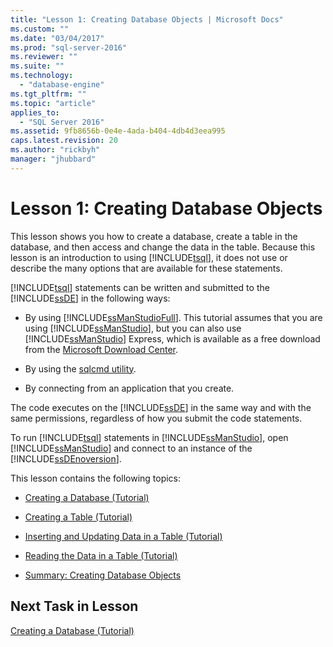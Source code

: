 ```yaml
---
title: "Lesson 1: Creating Database Objects | Microsoft Docs"
ms.custom: ""
ms.date: "03/04/2017"
ms.prod: "sql-server-2016"
ms.reviewer: ""
ms.suite: ""
ms.technology: 
  - "database-engine"
ms.tgt_pltfrm: ""
ms.topic: "article"
applies_to: 
  - "SQL Server 2016"
ms.assetid: 9fb8656b-0e4e-4ada-b404-4db4d3eea995
caps.latest.revision: 20
ms.author: "rickbyh"
manager: "jhubbard"
---
```

# Lesson 1: Creating Database Objects
This lesson shows you how to create a database, create a table in the database, and then access and change the data in the table. Because this lesson is an introduction to using [!INCLUDE[tsql](../../advanced-analytics/r-services/includes/tsql-md.md)], it does not use or describe the many options that are available for these statements.  
  
[!INCLUDE[tsql](../../advanced-analytics/r-services/includes/tsql-md.md)] statements can be written and submitted to the [!INCLUDE[ssDE](../../analysis-services/instances/install/windows/includes/ssde-md.md)] in the following ways:  
  
-   By using [!INCLUDE[ssManStudioFull](../../advanced-analytics/r-services/includes/ssmanstudiofull-md.md)]. This tutorial assumes that you are using [!INCLUDE[ssManStudio](../../advanced-analytics/r-services/includes/ssmanstudio-md.md)], but you can also use [!INCLUDE[ssManStudio](../../advanced-analytics/r-services/includes/ssmanstudio-md.md)] Express, which is available as a free download from the [Microsoft Download Center](http://go.microsoft.com/fwlink/?linkid=67359).  
  
-   By using the [sqlcmd utility](../../tools/sqlcmd-utility.md).  
  
-   By connecting from an application that you create.  
  
The code executes on the [!INCLUDE[ssDE](../../analysis-services/instances/install/windows/includes/ssde-md.md)] in the same way and with the same permissions, regardless of how you submit the code statements.  
  
To run [!INCLUDE[tsql](../../advanced-analytics/r-services/includes/tsql-md.md)] statements in [!INCLUDE[ssManStudio](../../advanced-analytics/r-services/includes/ssmanstudio-md.md)], open [!INCLUDE[ssManStudio](../../advanced-analytics/r-services/includes/ssmanstudio-md.md)] and connect to an instance of the [!INCLUDE[ssDEnoversion](../../analysis-services/instances/install/windows/includes/ssdenoversion-md.md)].  
  
This lesson contains the following topics:  
  
-   [Creating a Database &#40;Tutorial&#41;](../../t-sql/tutorials/lesson-1-1-creating-a-database.md)  
  
-   [Creating a Table &#40;Tutorial&#41;](../../t-sql/tutorials/lesson-1-2-creating-a-table.md)  
  
-   [Inserting and Updating Data in a Table &#40;Tutorial&#41;](../../t-sql/tutorials/lesson-1-3-inserting-and-updating-data-in-a-table.md)  
  
-   [Reading the Data in a Table &#40;Tutorial&#41;](../../t-sql/tutorials/lesson-1-4-reading-the-data-in-a-table.md)  
  
-   [Summary: Creating Database Objects](../../t-sql/tutorials/lesson-1-5-summary-creating-database-objects.md)  
  
## Next Task in Lesson  
[Creating a Database &#40;Tutorial&#41;](../../t-sql/tutorials/lesson-1-1-creating-a-database.md)  
  
  
  
